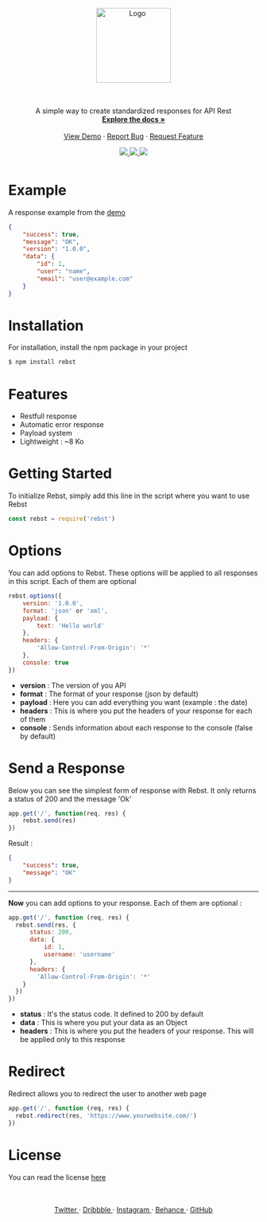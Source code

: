 <p align="center">
  <a href="https://github.com/Marius-brt/Rebst">
    <img src="https://i.ibb.co/zmPc37t/logo.png" alt="Logo" width="150">
  </a>

  <p align="center">
    <br />
    <br />
    A simple way to create standardized responses for API Rest
    <br />
    <a href="#Installation"><strong>Explore the docs »</strong></a>
    <br />
    <br />
    <a href="https://github.com/Marius-brt/Rebst/blob/master/demo/index.js">View Demo</a>
    ·
    <a href="https://github.com/Marius-brt/Rebst/issues/1">Report Bug</a>
    ·
    <a href="https://github.com/Marius-brt/Rebst/issues/2">Request Feature</a>
  </p>
</p>

<p align="center" style="margin-bottom: 50px">
    <a href="https://www.npmjs.com/package/rebst">
        <img src="https://img.shields.io/npm/v/rebst.svg">
    </a>
    <a href="https://github.com/Marius-brt">
        <img src="https://img.shields.io/github/followers/Marius-brt.svg">
    </a>
    <a href="https://github.com/Marius-brt/Rebst">
        <img src="https://img.shields.io/github/stars/Marius-brt/rebst.svg">
    </a>
</p>

# Example
A response example from the [demo](https://github.com/Marius-brt/Rebst/blob/master/demo/index.js)

```json
{
    "success": true,
    "message": "OK",
    "version": "1.0.0",
    "data": {
        "id": 1,
        "user": "name",
        "email": "user@example.com"
    }
}
```

# Installation

For installation, install the npm package in your project
```bash
$ npm install rebst
```

# Features

* Restfull response
* Automatic error response
* Payload system
* Lightweight : ~8 Ko

# Getting Started
To initialize Rebst, simply add this line in the script where you want to use Rebst

```javascript
const rebst = require('rebst')
```


# Options

You can add options to Rebst. These options will be applied to all responses in this script. Each of them are optional

```javascript
rebst.options({
    version: '1.0.0',
    format: 'json' or 'xml',
    payload: {
        text: 'Hello world'
    },
    headers: {
        'Allow-Control-From-Origin': '*'
    },
    console: true
})
```

- **version** : The version of you API
- **format** : The format of your response (json by default)
- **payload** : Here you can add everything you want (example : the date)
- **headers** : This is where you put the headers of your response for each of them
- **console** : Sends information about each response to the console (false by default)

# Send a Response
Below you can see the simplest form of response with Rebst. It only returns a status of 200 and the message 'Ok'

```javascript
app.get('/', function(req, res) {
    rebst.send(res)
})
```

Result :
```json
{
    "success": true,
    "message": "OK"
}
```

___

**Now** you can add options to your response. Each of them are optional :

```javascript
app.get('/', function (req, res) {
  rebst.send(res, {
      status: 200,
      data: { 
          id: 1,
          username: 'username'
      },
      headers: {
        'Allow-Control-From-Origin': '*'
    }
  })
})
```

- **status** : It's the status code. It defined to 200 by default
- **data** : This is where you put your data as an Object
- **headers** : This is where you put the headers of your response. This will be applied only to this response


# Redirect
Redirect allows you to redirect the user to another web page

```javascript
app.get('/', function (req, res) {
  rebst.redirect(res, 'https://www.yourwebsite.com/')
})
```


# License
You can read the license [here](https://github.com/Marius-brt/Rebst/blob/master/LICENSE)
<p align="center">
    <br/>
    <br/>
    <a href="https://twitter.com/mariusbrouty">
        Twitter
    </a>
    ·
    <a href="https://dribbble.com/MariusBrt">
        Dribbble
    </a>
    ·
    <a href="https://www.instagram.com/marius.brt/">
        Instagram
    </a>
    ·
    <a href="https://www.behance.net/mariusbrou0083">
        Behance
    </a>
    ·
    <a href="https://github.com/Marius-brt">
        GitHub
    </a>
</p>